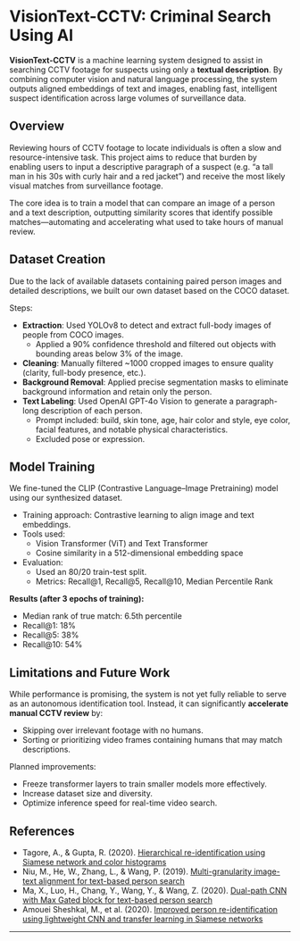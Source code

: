 
# VisionText-CCTV: Criminal Search Using AI

**VisionText-CCTV** is a machine learning system designed to assist in searching CCTV footage for suspects using only a **textual description**. By combining computer vision and natural language processing, the system outputs aligned embeddings of text and images, enabling fast, intelligent suspect identification across large volumes of surveillance data.

## Overview

Reviewing hours of CCTV footage to locate individuals is often a slow and resource-intensive task. This project aims to reduce that burden by enabling users to input a descriptive paragraph of a suspect (e.g. “a tall man in his 30s with curly hair and a red jacket”) and receive the most likely visual matches from surveillance footage.

The core idea is to train a model that can compare an image of a person and a text description, outputting similarity scores that identify possible matches—automating and accelerating what used to take hours of manual review.

## Dataset Creation

Due to the lack of available datasets containing paired person images and detailed descriptions, we built our own dataset based on the COCO dataset.

Steps:
- **Extraction**: Used YOLOv8 to detect and extract full-body images of people from COCO images.
  - Applied a 90% confidence threshold and filtered out objects with bounding areas below 3% of the image.
- **Cleaning**: Manually filtered ~1000 cropped images to ensure quality (clarity, full-body presence, etc.).
- **Background Removal**: Applied precise segmentation masks to eliminate background information and retain only the person.
- **Text Labeling**: Used OpenAI GPT-4o Vision to generate a paragraph-long description of each person.
  - Prompt included: build, skin tone, age, hair color and style, eye color, facial features, and notable physical characteristics.
  - Excluded pose or expression.

## Model Training

We fine-tuned the CLIP (Contrastive Language–Image Pretraining) model using our synthesized dataset.

- Training approach: Contrastive learning to align image and text embeddings.
- Tools used:
  - Vision Transformer (ViT) and Text Transformer
  - Cosine similarity in a 512-dimensional embedding space
- Evaluation:
  - Used an 80/20 train-test split.
  - Metrics: Recall@1, Recall@5, Recall@10, Median Percentile Rank

**Results (after 3 epochs of training):**
- Median rank of true match: 6.5th percentile
- Recall@1: 18%
- Recall@5: 38%
- Recall@10: 54%

## Limitations and Future Work

While performance is promising, the system is not yet fully reliable to serve as an autonomous identification tool. Instead, it can significantly **accelerate manual CCTV review** by:
- Skipping over irrelevant footage with no humans.
- Sorting or prioritizing video frames containing humans that may match descriptions.

Planned improvements:
- Freeze transformer layers to train smaller models more effectively.
- Increase dataset size and diversity.
- Optimize inference speed for real-time video search.

## References

- Tagore, A., & Gupta, R. (2020). [Hierarchical re-identification using Siamese network and color histograms](https://arxiv.org/abs/2005.03293)
- Niu, M., He, W., Zhang, L., & Wang, P. (2019). [Multi-granularity image-text alignment for text-based person search](https://arxiv.org/abs/1906.09610)
- Ma, X., Luo, H., Chang, Y., Wang, Y., & Wang, Z. (2020). [Dual-path CNN with Max Gated block for text-based person search](https://arxiv.org/abs/2009.09343)
- Amouei Sheshkal, M., et al. (2020). [Improved person re-identification using lightweight CNN and transfer learning in Siamese networks](https://arxiv.org/abs/2008.09448)

---
